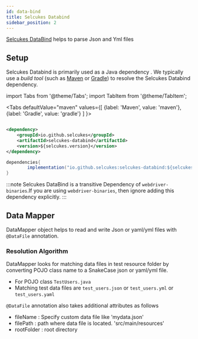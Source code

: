 ```yaml
---
id: data-bind
title: Selcukes Databind
sidebar_position: 2
---
```


[Selcukes DataBind](https://github.com/selcukes/selcukes-java/tree/master/selcukes-databind) helps to parse Json and Yml files

## Setup

Selcukes Databind is primarily used as a Java dependency . We typically use a _build tool_ (such
as [Maven](https://maven.apache.org/) or [Gradle](https://gradle.org/)) to resolve the Selcukes Databind dependency.

import Tabs from '@theme/Tabs';
import TabItem from '@theme/TabItem';

<Tabs defaultValue="maven"
values={[
 {label: 'Maven', value: 'maven'},{label: 'Gradle', value: 'gradle'}
]
}>

<TabItem value="maven">

```xml

<dependency>
    <groupId>io.github.selcukes</groupId>
    <artifactId>selcukes-databind</artifactId>
    <version>${selcukes.version}</version>
</dependency>
```
</TabItem>
<TabItem value="gradle">

```java
dependencies{
        implementation("io.github.selcukes:selcukes-databind:${selcukes.version}")
}
```
</TabItem>
</Tabs>

:::note
Selcukes DataBind is a transitive Dependency of `webdriver-binaries`.If you are using `webdriver-binaries`, then ignore adding this dependency explicitly.
:::

## Data Mapper

DataMapper object helps to read and write Json or yaml/yml files with `@DataFile` annotation.

### Resolution Algorithm

DataMapper looks for matching data files in test resource folder by converting POJO class name to a SnakeCase json or yaml/yml file.

- For POJO class `TestUsers.java`
- Matching test data files are `test_users.json` or `test_users.yml` or `test_users.yaml`

`@DataFile` annotation also takes additional attributes as follows

- fileName : Specify custom data file like 'mydata.json'
- filePath : path where data file is located. 'src/main/resources'
- rootFolder : root directory
